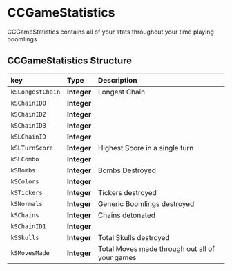 # CCGameStatistics

CCGameStatistics contains all of your stats throughout your time playing boomlings

## CCGameStatistics Structure

| key | Type | Description |
|:----|:-----|:------------|
| `kSLongestChain` | **Integer** | Longest Chain|
| `kSChainID0` | **Integer** ||
| `kSChainID2` | **Integer** ||
| `kSChainID3` | **Integer** ||
| `kSLChainID` | **Integer** ||
| `kSLTurnScore` | **Integer** | Highest Score in a single turn |
| `kSLCombo` | **Integer** ||
| `kSBombs` | **Integer** | Bombs Destroyed |
| `kSColors` | **Integer** ||
| `kSTickers` | **Integer** | Tickers destroyed |
| `kSNormals` | **Integer** | Generic Boomlings destroyed|
| `kSChains` | **Integer** | Chains detonated |
| `kSChainID1` | **Integer** ||
| `kSSkulls` | **Integer** | Total Skulls destroyed |
| `kSMovesMade` | **Integer** | Total Moves made through out all of your games |

